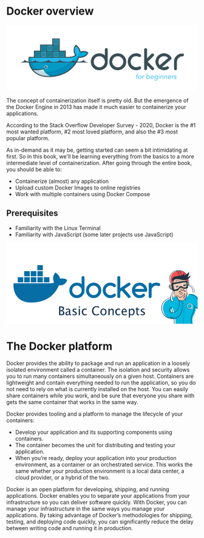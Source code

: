 # Docker overview


![](assets/docker-logo.png)

The concept of containerization itself is pretty old. But the emergence of the Docker Engine in 2013 has made it much easier to containerize your applications.

According to the Stack Overflow Developer Survey - 2020, Docker is the #1 most wanted platform, #2 most loved platform, and also the #3 most popular platform.

As in-demand as it may be, getting started can seem a bit intimidating at first. So in this book, we'll be learning everything from the basics to a more intermediate level of containerization. After going through the entire book, you should be able to:

* Containerize (almost) any application
* Upload custom Docker Images to online registries
* Work with multiple containers using Docker Compose

## Prerequisites
* Familiarity with the Linux Terminal
* Familiarity with JavaScript (some later projects use JavaScript)



![](assets/docker-basic.png)

# The Docker platform
Docker provides the ability to package and run an application in a loosely isolated environment called a container. The isolation and security allows you to run many containers simultaneously on a given host. Containers are lightweight and contain everything needed to run the application, so you do not need to rely on what is currently installed on the host. You can easily share containers while you work, and be sure that everyone you share with gets the same container that works in the same way.

Docker provides tooling and a platform to manage the lifecycle of your containers:

* Develop your application and its supporting components using containers.
* The container becomes the unit for distributing and testing your application.
* When you’re ready, deploy your application into your production environment, as a container or an orchestrated service. This works the same whether your production environment is a local data center, a cloud provider, or a hybrid of the two.


Docker is an open platform for developing, shipping, and running applications. Docker enables you to separate your applications from your infrastructure so you can deliver software quickly. With Docker, you can manage your infrastructure in the same ways you manage your applications. By taking advantage of Docker’s methodologies for shipping, testing, and deploying code quickly, you can significantly reduce the delay between writing code and running it in production.